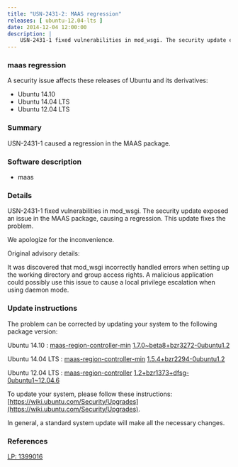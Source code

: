 ```yaml
---
title: "USN-2431-2: MAAS regression"
releases: [ ubuntu-12.04-lts ]
date: 2014-12-04 12:00:00
description: |
    USN-2431-1 fixed vulnerabilities in mod_wsgi. The security update exposed an issue in the MAAS package, causing a regression. This update fixes the problem.
--- 
```

 
### maas regression

A security issue affects these releases of Ubuntu and its derivatives:

* Ubuntu 14.10
* Ubuntu 14.04 LTS
* Ubuntu 12.04 LTS

### Summary

USN-2431-1 caused a regression in the MAAS package. 

### Software description

* maas 

### Details

USN-2431-1 fixed vulnerabilities in mod_wsgi. The security update exposed an issue in the MAAS package, causing a regression. This update fixes the problem.

We apologize for the inconvenience.

Original advisory details:

 It was discovered that mod_wsgi incorrectly handled errors when setting up the working directory and group access rights. A malicious application could possibly use this issue to cause a local privilege escalation when using daemon mode. 

### Update instructions

The problem can be corrected by updating your system to the following package version:

Ubuntu 14.10
 : [maas-region-controller-min](https://launchpad.net/ubuntu/+source/maas) <span> [1.7.0~beta8+bzr3272-0ubuntu1.2](https://launchpad.net/ubuntu/+source/maas/1.7.0~beta8+bzr3272-0ubuntu1.2) </span> 

Ubuntu 14.04 LTS
 : [maas-region-controller-min](https://launchpad.net/ubuntu/+source/maas) <span> [1.5.4+bzr2294-0ubuntu1.2](https://launchpad.net/ubuntu/+source/maas/1.5.4+bzr2294-0ubuntu1.2) </span> 

Ubuntu 12.04 LTS
 : [maas-region-controller](https://launchpad.net/ubuntu/+source/maas) <span> [1.2+bzr1373+dfsg-0ubuntu1~12.04.6](https://launchpad.net/ubuntu/+source/maas/1.2+bzr1373+dfsg-0ubuntu1~12.04.6) </span> 

To update your system, please follow these instructions: [https://wiki.ubuntu.com/Security/Upgrades](https://wiki.ubuntu.com/Security/Upgrades).

In general, a standard system update will make all the necessary changes. 

### References

 [LP: 1399016](https://launchpad.net/bugs/1399016)
 
